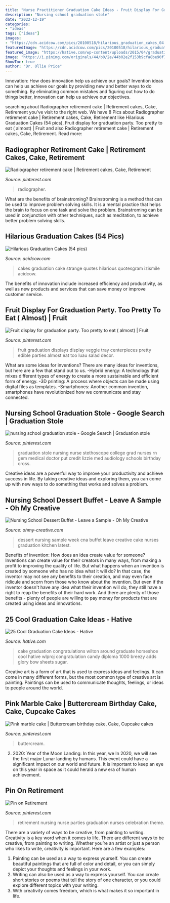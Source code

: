 ```yaml
---
title: "Nurse Practitioner Graduation Cake Ideas - Fruit Display For Graduation Party. Too Pretty To Eat ( Almost)"
description: "Nursing school graduation stole"
date: "2022-12-19"
categories:
- "ideas"
tags: ["ideas"]
images:
- "https://cdn.acidcow.com/pics/20100518/hilarious_graduation_cakes_04.jpg"
featuredImage: "https://cdn.acidcow.com/pics/20100518/hilarious_graduation_cakes_04.jpg"
featured_image: "https://hative.com/wp-content/uploads/2015/04/graduation-cake-ideas/11-graduation-cake-ideas.jpg"
image: "https://i.pinimg.com/originals/44/b0/2e/44b02e2f153b9cfa8be90f7709d9a03d.jpg"
ShowToc: true
author: "Dr. Ollie Price"
---
```



Innovation: How does innovation help us achieve our goals?
Invention ideas can help us achieve our goals by providing new and better ways to do something. By eliminating common mistakes and figuring out how to do things better, innovation can help us achieve our objectives.

	

		
searching about Radiographer retirement cake | Retirement cakes, Cake, Retirement you've visit to the right web. We have 8 Pics about Radiographer retirement cake | Retirement cakes, Cake, Retirement like Hilarious Graduation Cakes (54 pics), Fruit display for graduation party. Too pretty to eat ( almost) | Fruit and also Radiographer retirement cake | Retirement cakes, Cake, Retirement. Read more:
		
    
## Radiographer Retirement Cake | Retirement Cakes, Cake, Retirement

<img loading=lazy src="https://i.pinimg.com/736x/26/0e/ed/260eed0e69a7d3f38888e38fcb3b240d--retirement-cakes.jpg" onerror="this.onerror=null;this.src='https://tse1.mm.bing.net/th?id=OIP.IQSiORj_-r3xS7MUeaCiOgHaJ3&amp;pid=15.1';" alt="Radiographer retirement cake | Retirement cakes, Cake, Retirement">

_Source: pinterest.com_

>radiographer. 

	

What are the benefits of brainstroming?
Brainstroming is a method that can be used to improve problem solving skills. It is a mental practice that helps the brain to focus on one task and solve the problem. Brainstroming can be used in conjunction with other techniques, such as meditation, to achieve better problem solving skills.

    
## Hilarious Graduation Cakes (54 Pics)

<img loading=lazy src="https://cdn.acidcow.com/pics/20100518/hilarious_graduation_cakes_04.jpg" onerror="this.onerror=null;this.src='https://tse4.mm.bing.net/th?id=OIP.mDu79V7XqTLWeOABJJJcUgHaFi&amp;pid=15.1';" alt="Hilarious Graduation Cakes (54 pics)">

_Source: acidcow.com_

>cakes graduation cake strange quotes hilarious quotesgram izismile acidcow. 

	

The benefits of innovation include increased efficiency and productivity, as well as new products and services that can save money or improve customer service.

    
## Fruit Display For Graduation Party. Too Pretty To Eat ( Almost) | Fruit

<img loading=lazy src="https://i.pinimg.com/originals/fe/f3/97/fef3974055b192c8f767920f9568dabc.jpg" onerror="this.onerror=null;this.src='https://tse2.mm.bing.net/th?id=OIP.2Zsn2dwoVrHp0dAefH9nWwHaJ6&amp;pid=15.1';" alt="Fruit display for graduation party. Too pretty to eat ( almost) | Fruit">

_Source: pinterest.com_

>fruit graduation displays display veggie tray centerpieces pretty edible parties almost eat too luau salad decor. 

	

What are some ideas for inventions?
There are many ideas for inventions, but here are a few that stand out to us. 
-Hybrid energy: A technology that mixes different types of energy to create a more sustainable and efficient form of energy.
-3D printing: A process where objects can be made using digital files as templates.
-Smartphones: Another common invention, smartphones have revolutionized how we communicate and stay connected.

    
## Nursing School Graduation Stole - Google Search | Graduation Stole

<img loading=lazy src="https://i.pinimg.com/originals/44/b0/2e/44b02e2f153b9cfa8be90f7709d9a03d.jpg" onerror="this.onerror=null;this.src='https://tse3.mm.bing.net/th?id=OIP.43JeFk4_GBvbeY5-lGxaBQHaLH&amp;pid=15.1';" alt="nursing school graduation stole - Google Search | Graduation stole">

_Source: pinterest.com_

>graduation stole nursing nurse stethoscope college grad nurses rn gem medical doctor put credit lizzie med audiology schools birthday cross. 

	

Creative ideas are a powerful way to improve your productivity and achieve success in life. By taking creative ideas and exploring them, you can come up with new ways to do something that works and solves a problem.

    
## Nursing School Dessert Buffet - Leave A Sample - Oh My Creative

<img loading=lazy src="http://4.bp.blogspot.com/_yb8zeTxnqtk/TGNgFKoW65I/AAAAAAAADAM/TpsiYZCOaS8/s400/nurse1.jpg" onerror="this.onerror=null;this.src='https://tse3.mm.bing.net/th?id=OIP.Hemb9y51VuP17KfagLs2WgAAAA&amp;pid=15.1';" alt="Nursing School Dessert Buffet - Leave a Sample - Oh My Creative">

_Source: ohmy-creative.com_

>dessert nursing sample week cna buffet leave creative cake nurses graduation kitchen latest. 

	

Benefits of invention: How does an idea create value for someone?
Inventions can create value for their creators in many ways, from making a profit to improving the quality of life. But what happens when an invention is created by someone who has no idea what it will do? In that case, the inventor may not see any benefits to their creation, and may even face ridicule and scorn from those who know about the invention. But even if the inventor doesn't have any idea what their invention will do, they still have a right to reap the benefits of their hard work. And there are plenty of those benefits - plenty of people are willing to pay money for products that are created using ideas and innovations.

    
## 25 Cool Graduation Cake Ideas - Hative

<img loading=lazy src="https://hative.com/wp-content/uploads/2015/04/graduation-cake-ideas/11-graduation-cake-ideas.jpg" onerror="this.onerror=null;this.src='https://tse1.mm.bing.net/th?id=OIP.HDDKLD365wo016xel5cBRwHaHa&amp;pid=15.1';" alt="25 Cool Graduation Cake Ideas - Hative">

_Source: hative.com_

>cake graduation congratulations wilton around graduate horseshoe cool hative wlproj congratulation candy diploma 1000 breezy adds glory bow sheets sugar. 

	

Creative art is a form of art that is used to express ideas and feelings. It can come in many different forms, but the most common type of creative art is painting. Paintings can be used to communicate thoughts, feelings, or ideas to people around the world.

    
## Pink Marble Cake | Buttercream Birthday Cake, Cake, Cupcake Cakes

<img loading=lazy src="https://i.pinimg.com/736x/e4/34/23/e434231f5a3eabba4d61bc92c829201c.jpg" onerror="this.onerror=null;this.src='https://tse2.mm.bing.net/th?id=OIP.JdpS0tx2wEhEjQTAmjBj_QHaJ3&amp;pid=15.1';" alt="Pink marble cake | Buttercream birthday cake, Cake, Cupcake cakes">

_Source: pinterest.com_

>buttercream. 

	

2) 2020: Year of the Moon Landing: In this year, we
In 2020, we will see the first major Lunar landing by humans. This event could have a significant impact on our world and future. It is important to keep an eye on this year in space as it could herald a new era of human achievement.

    
## Pin On Retirement

<img loading=lazy src="https://i.pinimg.com/736x/09/25/0b/09250bd60e808e8b5cf110029223cec6.jpg" onerror="this.onerror=null;this.src='https://tse1.mm.bing.net/th?id=OIP.s2FKSqpQZFiM0vDTvyyqFAHaJ3&amp;pid=15.1';" alt="Pin on Retirement">

_Source: pinterest.com_

>retirement nursing nurse parties graduation nurses celebration theme. 

	

There are a variety of ways to be creative, from painting to writing.
Creativity is a key word when it comes to life. There are different ways to be creative, from painting to writing. Whether you’re an artist or just a person who likes to write, creativity is important. Here are a few examples: 
1. Painting can be used as a way to express yourself. You can create beautiful paintings that are full of color and detail, or you can simply depict your thoughts and feelings in your work. 
2. Writing can also be used as a way to express yourself. You can create short stories or poems that tell the story of one character, or you could explore different topics with your writing. 
3. With creativity comes freedom, which is what makes it so important in life.

